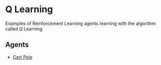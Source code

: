 # Q Learning

Examples of Reinforcement Learning agents learning with the algorithm called Q Learning

## Agents

* [Cart Pole](./cart_pole/)